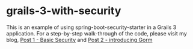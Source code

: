 # grails-3-with-security
This is an example of using spring-boot-security-starter in a Grails 3 application.  For a step-by-step walk-through of the code, please visit my blog,
[Post 1 - Basic Security](http://spiesdavid.blogspot.com/2015/03/grails-3-app-with-security-part-1.html) and [Post 2 - introducing Gorm](http://spiesdavid.blogspot.com/2015/05/grails-3-app-with-security-part-2-gorm.html)
